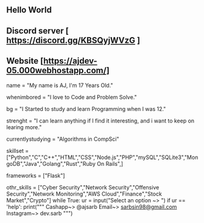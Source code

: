 ## Hello World ##
## Discord server [ https://discord.gg/KBSQyjWVzG ]
## Website [https://ajdev-05.000webhostapp.com/]

name = "My name is AJ, I'm 17 Years Old."

whenimbored = "I love to Code and Problem Solve."

bg = "I Started to study and learn Programming when I was 12."

strenght = "I can learn anything if I find it interesting, and i want to keep on learing more."

currentlystudying = "Algorithms in CompSci"

skillset = ["Python","C","C++","HTML","CSS","Node.js","PHP","mySQL","SQLite3","MongoDB","Java","Golang","Rust","Ruby On Rails",]

frameworks = ["Flask"]

othr_skills = ["Cyber Security","Network Security","Offensive Security","Network Monitoring","AWS Cloud","Finance","Stock Market","Crypto"]
while True:
    ur = input("Select an option ~> ")
    if ur == 'help':
        print("""
        Cashapp~> @ajsarb
        Email~> sarbsin98@gmail.com
        Instagram~> dev.sarb
        """)
             

